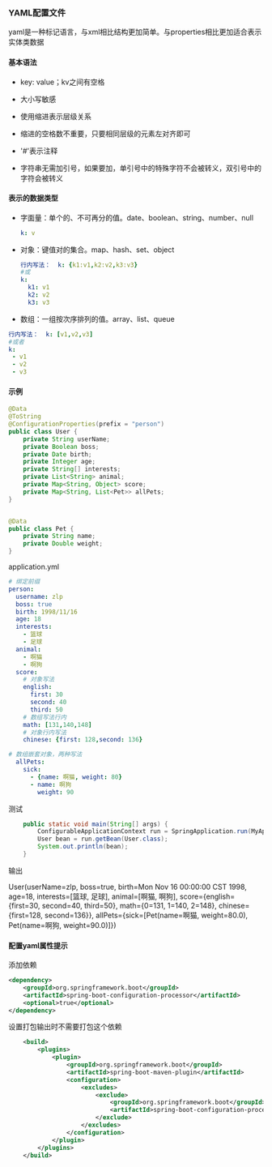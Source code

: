 ### YAML配置文件

yaml是一种标记语言，与xml相比结构更加简单。与properties相比更加适合表示实体类数据

#### 基本语法

- key: value；kv之间有空格
- 大小写敏感
- 使用缩进表示层级关系

- 缩进的空格数不重要，只要相同层级的元素左对齐即可

- '#'表示注释
- 字符串无需加引号，如果要加，单引号中的特殊字符不会被转义，双引号中的字符会被转义

#### 表示的数据类型

- 字面量：单个的、不可再分的值。date、boolean、string、number、null

  ```yaml
  k: v
  ```

- 对象：键值对的集合。map、hash、set、object 

  ```yaml
  行内写法：  k: {k1:v1,k2:v2,k3:v3}
  #或
  k: 
    k1: v1
    k2: v2
    k3: v3
  ```

- 数组：一组按次序排列的值。array、list、queue

```yaml
行内写法：  k: [v1,v2,v3]
#或者
k:
 - v1
 - v2
 - v3
```

#### 示例

```java
@Data
@ToString
@ConfigurationProperties(prefix = "person")
public class User {
    private String userName;
    private Boolean boss;
    private Date birth;
    private Integer age;
    private String[] interests;
    private List<String> animal;
    private Map<String, Object> score;
    private Map<String, List<Pet>> allPets;
}


@Data
public class Pet {
	private String name;
	private Double weight;
}
```

application.yml

```yaml
# 绑定前缀
person:
  username: zlp
  boss: true
  birth: 1998/11/16
  age: 18
  interests:
    - 篮球
    - 足球
  animal:
    - 啊猫
    - 啊狗
  score:
    # 对象写法
    english:
      first: 30
      second: 40
      third: 50
    # 数组写法行内
    math: [131,140,148]
    # 对象行内写法
    chinese: {first: 128,second: 136}

# 数组嵌套对象，两种写法
  allPets:
    sick:
      - {name: 啊猫, weight: 80}
      - name: 啊狗
        weight: 90
```

测试

```java
    public static void main(String[] args) {
        ConfigurableApplicationContext run = SpringApplication.run(MyApplication.class, args);
        User bean = run.getBean(User.class);
        System.out.println(bean);
    }
```

输出

User(userName=zlp, boss=true, birth=Mon Nov 16 00:00:00 CST 1998, age=18, interests=[篮球, 足球], animal=[啊猫, 啊狗], score={english={first=30, second=40, third=50}, math={0=131, 1=140, 2=148}, chinese={first=128, second=136}}, allPets={sick=[Pet(name=啊猫, weight=80.0), Pet(name=啊狗, weight=90.0)]})



#### 配置yaml属性提示

添加依赖

```xml
<dependency>
    <groupId>org.springframework.boot</groupId>
    <artifactId>spring-boot-configuration-processor</artifactId>
    <optional>true</optional>
</dependency>
```

设置打包输出时不需要打包这个依赖



```xml
    <build>
        <plugins>
            <plugin>
                <groupId>org.springframework.boot</groupId>
                <artifactId>spring-boot-maven-plugin</artifactId>
                <configuration>
                    <excludes>
                        <exclude>
                            <groupId>org.springframework.boot</groupId>
                            <artifactId>spring-boot-configuration-processor</artifactId>
                        </exclude>
                    </excludes>
                </configuration>
            </plugin>
        </plugins>
    </build>
```







